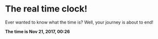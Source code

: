 # The real time clock!

Ever wanted to know what the time is? Well, your journey is about to end!

**The time is Nov 21, 2017, 00:26**